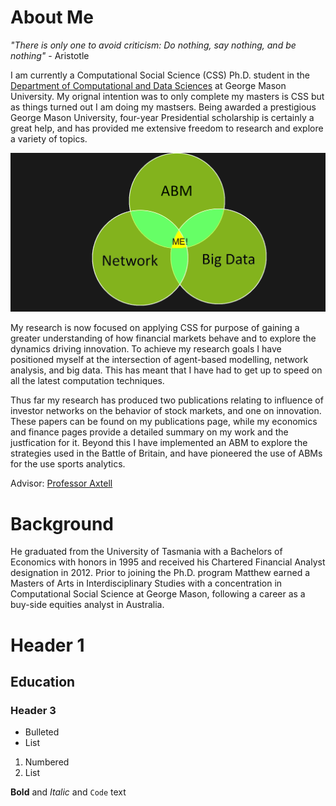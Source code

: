 # About Me

_"There is only one to avoid criticism: Do nothing, say nothing, and be nothing"_ - Aristotle 


I am currently a Computational Social Science (CSS) Ph.D. student in the [Department of Computational and Data Sciences](https://cos.gmu.edu/cds/academic-programs/) at George Mason University. My orignal intention was to only complete my masters is CSS but as things turned out I am doing my mastsers. Being awarded a prestigious George Mason University, four-year Presidential scholarship is certainly a great help, and has provided me extensive freedom to research and explore a variety of topics. 

![me](websiteimages/Picture1.png)

My research is now focused on applying CSS for purpose of gaining a greater understanding of how financial markets behave and to  explore the dynamics driving innovation. To achieve my research goals I have positioned myself at the intersection of agent-based modelling, network analysis, and big data. This has meant that I have had to get up to speed on all the latest computation techniques.

Thus far my research has produced two publications relating to influence of investor networks on the behavior of stock markets, and one on innovation. These papers can be found on my publications page, while my economics and finance pages provide a detailed summary on my work and the justfication for it. Beyond this I have implemented an ABM to explore the strategies used in the Battle of Britain, and have pioneered the use of ABMs for the use sports analytics.

Advisor: [Professor Axtell](http://www.css.gmu.edu/~axtell/Rob/Home.html)

# Background

He graduated from the University of Tasmania with a Bachelors of Economics with honors in 1995 and received his Chartered Financial Analyst designation in 2012. Prior to joining the Ph.D. program Matthew earned a Masters of Arts in Interdisciplinary Studies with a concentration in Computational Social Science at George Mason, following a career as a buy-side equities analyst in Australia.

# Header 1
## Education
### Header 3

- Bulleted
- List

1. Numbered
2. List




**Bold** and _Italic_ and `Code` text



